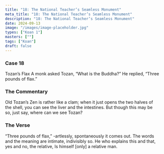 ```yaml
---
title: "18: The National Teacher’s Seamless Monument"
meta_title: "18: The National Teacher’s Seamless Monument"
description: "18: The National Teacher’s Seamless Monument"
date: 2024-09-13
image: "/images/image-placeholder.jpg"
types: ["Koan 1"]
masters: [""]
tags: ["Koan"]
draft: false
---
```


### Case 18
Tozan’s Flax
A monk asked Tozan, “What is the Buddha?” He replied, “Three pounds of flax.”

### The Commentary
Old Tozan’s Zen is rather like a clam; when it just opens the two halves of the shell, you can see the liver and the intestines. But though this may be so, just say, where can we see Tozan?

### The Verse
“Three pounds of flax,” -artlessly, spontaneously it comes out. The words and the meaning are intimate, indivisibly so.
He who explains this and that, yes and no, the relative, Is himself [only] a relative man.

